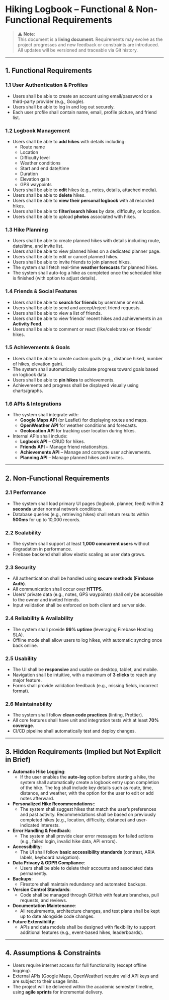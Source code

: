 # Hiking Logbook – Functional & Non-Functional Requirements

> ⚠️ **Note**:  
> This document is a **living document**. Requirements may evolve as the project progresses and new feedback or constraints are introduced. All updates will be versioned and traceable via Git history.  

---

## 1. Functional Requirements

### 1.1 User Authentication & Profiles
- Users shall be able to create an account using email/password or a third-party provider (e.g., Google).  
- Users shall be able to log in and log out securely.  
- Each user profile shall contain name, email, profile picture, and friend list.  

### 1.2 Logbook Management
- Users shall be able to **add hikes** with details including:  
  - Route name  
  - Location  
  - Difficulty level  
  - Weather conditions  
  - Start and end date/time  
  - Duration  
  - Elevation gain  
  - GPS waypoints  
- Users shall be able to **edit** hikes (e.g., notes, details, attached media).  
- Users shall be able to **delete** hikes.  
- Users shall be able to **view their personal logbook** with all recorded hikes.  
- Users shall be able to **filter/search hikes** by date, difficulty, or location.  
- Users shall be able to upload **photos** associated with hikes.  

### 1.3 Hike Planning
- Users shall be able to create planned hikes with details including route, date/time, and invite list.  
- Users shall be able to view planned hikes on a dedicated planner page.  
- Users shall be able to edit or cancel planned hikes.  
- Users shall be able to invite friends to join planned hikes.  
- The system shall fetch real-time **weather forecasts** for planned hikes.  
- The system shall auto-log a hike as completed once the scheduled hike is finished (with option to adjust details).  

### 1.4 Friends & Social Features
- Users shall be able to **search for friends** by username or email.  
- Users shall be able to send and accept/reject friend requests.  
- Users shall be able to view a list of friends.  
- Users shall be able to view friends’ recent hikes and achievements in an **Activity Feed**.  
- Users shall be able to comment or react (like/celebrate) on friends’ hikes.  

### 1.5 Achievements & Goals
- Users shall be able to create custom goals (e.g., distance hiked, number of hikes, elevation gain).  
- The system shall automatically calculate progress toward goals based on logbook data.  
- Users shall be able to **pin hikes** to achievements.  
- Achievements and progress shall be displayed visually using charts/graphs.  

### 1.6 APIs & Integrations
- The system shall integrate with:  
  - **Google Maps API** (or Leaflet) for displaying routes and maps.  
  - **OpenWeather API** for weather conditions and forecasts.  
  - **Geolocation API** for tracking user location during hikes.  
- Internal APIs shall include:  
  - **Logbook API** – CRUD for hikes.  
  - **Friends API** – Manage friend relationships.  
  - **Achievements API** – Manage and compute user achievements.  
  - **Planning API** – Manage planned hikes and invites.  

---

## 2. Non-Functional Requirements

### 2.1 Performance
- The system shall load primary UI pages (logbook, planner, feed) within **2 seconds** under normal network conditions.  
- Database queries (e.g., retrieving hikes) shall return results within **500ms** for up to 10,000 records.  

### 2.2 Scalability
- The system shall support at least **1,000 concurrent users** without degradation in performance.  
- Firebase backend shall allow elastic scaling as user data grows.  

### 2.3 Security
- All authentication shall be handled using **secure methods (Firebase Auth)**.  
- All communication shall occur over **HTTPS**.  
- Users’ private data (e.g., notes, GPS waypoints) shall only be accessible to the owner and invited friends.  
- Input validation shall be enforced on both client and server side.  

### 2.4 Reliability & Availability
- The system shall provide **99% uptime** (leveraging Firebase Hosting SLA).  
- Offline mode shall allow users to log hikes, with automatic syncing once back online.  

### 2.5 Usability
- The UI shall be **responsive** and usable on desktop, tablet, and mobile.  
- Navigation shall be intuitive, with a maximum of **3 clicks** to reach any major feature.  
- Forms shall provide validation feedback (e.g., missing fields, incorrect format).  

### 2.6 Maintainability
- The system shall follow **clean code practices** (linting, Prettier).  
- All core features shall have unit and integration tests with at least **70% coverage**.  
- CI/CD pipeline shall automatically test and deploy changes.  

---

## 3. Hidden Requirements (Implied but Not Explicit in Brief)

- **Automatic Hike Logging**:  
  - If the user enables the **auto-log** option before starting a hike, the system shall automatically create a logbook entry upon completion of the hike. The log shall include key details such as route, time, distance, and weather, with the option for the user to edit or add notes afterward. 
- **Personalized Hike Recommendations:**:  
  - The system shall suggest hikes that match the user’s preferences and past activity. Recommendations shall be based on previously completed hikes (e.g., location, difficulty, distance) and user-indicated interests.  
- **Error Handling & Feedback**:  
  - The system shall provide clear error messages for failed actions (e.g., failed login, invalid hike data, API errors).  
- **Accessibility**:  
  - The UI shall follow **basic accessibility standards** (contrast, ARIA labels, keyboard navigation).  
- **Data Privacy & GDPR Compliance**:  
  - Users shall be able to delete their accounts and associated data permanently.  
- **Backups**:  
  - Firestore shall maintain redundancy and automated backups.  
- **Version Control Standards**:  
  - Code shall be managed through GitHub with feature branches, pull requests, and reviews.  
- **Documentation Maintenance**:  
  - All requirements, architecture changes, and test plans shall be kept up to date alongside code changes.  
- **Future Extensibility**:  
  - APIs and data models shall be designed with flexibility to support additional features (e.g., event-based hikes, leaderboards).  

---

## 4. Assumptions & Constraints
- Users require internet access for full functionality (except offline logging).  
- External APIs (Google Maps, OpenWeather) require valid API keys and are subject to their usage limits.  
- The project will be delivered within the academic semester timeline, using **agile sprints** for incremental delivery.  
